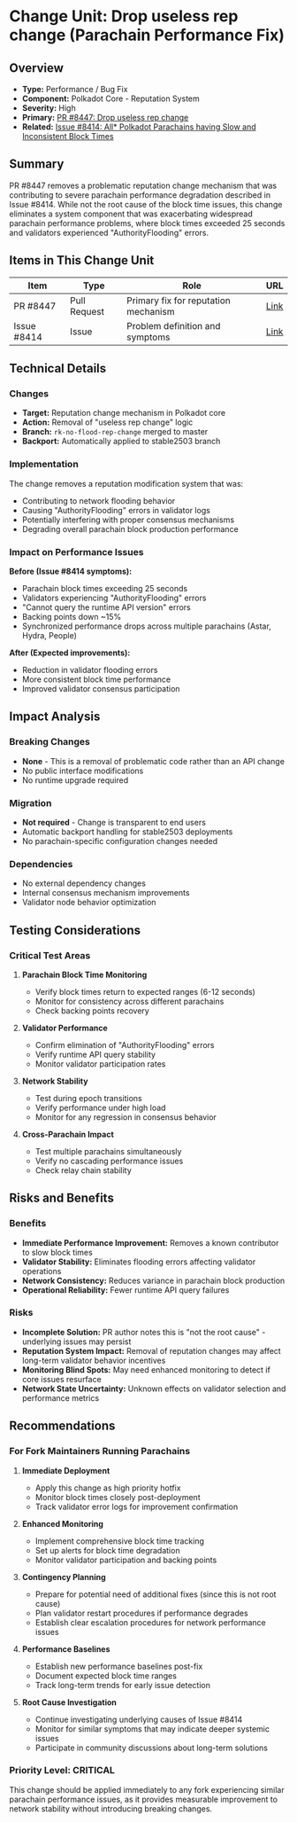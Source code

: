 # Change Unit: Drop useless rep change (Parachain Performance Fix)

## Overview
- **Type:** Performance / Bug Fix
- **Component:** Polkadot Core - Reputation System
- **Severity:** High
- **Primary:** [PR #8447: Drop useless rep change](https://github.com/paritytech/polkadot-sdk/pull/8447)
- **Related:** [Issue #8414: All* Polkadot Parachains having Slow and Inconsistent Block Times](https://github.com/paritytech/polkadot-sdk/issues/8414)

## Summary

PR #8447 removes a problematic reputation change mechanism that was contributing to severe parachain performance degradation described in Issue #8414. While not the root cause of the block time issues, this change eliminates a system component that was exacerbating widespread parachain performance problems, where block times exceeded 25 seconds and validators experienced "AuthorityFlooding" errors.

## Items in This Change Unit

| Item | Type | Role | URL |
|------|------|------|-----|
| PR #8447 | Pull Request | Primary fix for reputation mechanism | [Link](https://github.com/paritytech/polkadot-sdk/pull/8447) |
| Issue #8414 | Issue | Problem definition and symptoms | [Link](https://github.com/paritytech/polkadot-sdk/issues/8414) |

## Technical Details

### Changes
- **Target:** Reputation change mechanism in Polkadot core
- **Action:** Removal of "useless rep change" logic
- **Branch:** `rk-no-flood-rep-change` merged to master
- **Backport:** Automatically applied to stable2503 branch

### Implementation
The change removes a reputation modification system that was:
- Contributing to network flooding behavior
- Causing "AuthorityFlooding" errors in validator logs
- Potentially interfering with proper consensus mechanisms
- Degrading overall parachain block production performance

### Impact on Performance Issues
**Before (Issue #8414 symptoms):**
- Parachain block times exceeding 25 seconds
- Validators experiencing "AuthorityFlooding" errors
- "Cannot query the runtime API version" errors
- Backing points down ~15%
- Synchronized performance drops across multiple parachains (Astar, Hydra, People)

**After (Expected improvements):**
- Reduction in validator flooding errors
- More consistent block time performance
- Improved validator consensus participation

## Impact Analysis

### Breaking Changes
- **None** - This is a removal of problematic code rather than an API change
- No public interface modifications
- No runtime upgrade required

### Migration
- **Not required** - Change is transparent to end users
- Automatic backport handling for stable2503 deployments
- No parachain-specific configuration changes needed

### Dependencies
- No external dependency changes
- Internal consensus mechanism improvements
- Validator node behavior optimization

## Testing Considerations

### Critical Test Areas
1. **Parachain Block Time Monitoring**
   - Verify block times return to expected ranges (6-12 seconds)
   - Monitor for consistency across different parachains
   - Check backing points recovery

2. **Validator Performance**
   - Confirm elimination of "AuthorityFlooding" errors
   - Verify runtime API query stability
   - Monitor validator participation rates

3. **Network Stability**
   - Test during epoch transitions
   - Verify performance under high load
   - Monitor for any regression in consensus behavior

4. **Cross-Parachain Impact**
   - Test multiple parachains simultaneously
   - Verify no cascading performance issues
   - Check relay chain stability

## Risks and Benefits

### Benefits
- **Immediate Performance Improvement:** Removes a known contributor to slow block times
- **Validator Stability:** Eliminates flooding errors affecting validator operations
- **Network Consistency:** Reduces variance in parachain block production
- **Operational Reliability:** Fewer runtime API query failures

### Risks
- **Incomplete Solution:** PR author notes this is "not the root cause" - underlying issues may persist
- **Reputation System Impact:** Removal of reputation changes may affect long-term validator behavior incentives
- **Monitoring Blind Spots:** May need enhanced monitoring to detect if core issues resurface
- **Network State Uncertainty:** Unknown effects on validator selection and performance metrics

## Recommendations

### For Fork Maintainers Running Parachains

1. **Immediate Deployment**
   - Apply this change as high priority hotfix
   - Monitor block times closely post-deployment
   - Track validator error logs for improvement confirmation

2. **Enhanced Monitoring**
   - Implement comprehensive block time tracking
   - Set up alerts for block time degradation
   - Monitor validator participation and backing points

3. **Contingency Planning**
   - Prepare for potential need of additional fixes (since this is not root cause)
   - Plan validator restart procedures if performance degrades
   - Establish clear escalation procedures for network performance issues

4. **Performance Baselines**
   - Establish new performance baselines post-fix
   - Document expected block time ranges
   - Track long-term trends for early issue detection

5. **Root Cause Investigation**
   - Continue investigating underlying causes of Issue #8414
   - Monitor for similar symptoms that may indicate deeper systemic issues
   - Participate in community discussions about long-term solutions

### Priority Level: **CRITICAL**
This change should be applied immediately to any fork experiencing similar parachain performance issues, as it provides measurable improvement to network stability without introducing breaking changes.